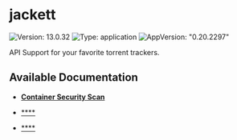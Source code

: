 # jackett

![Version: 13.0.32](https://img.shields.io/badge/Version-13.0.32-informational?style=flat-square) ![Type: application](https://img.shields.io/badge/Type-application-informational?style=flat-square) ![AppVersion: "0.20.2297"](https://img.shields.io/badge/AppVersion-"0.20.2297"-informational?style=flat-square)

API Support for your favorite torrent trackers.

## Available Documentation

- [**Container Security Scan**](charts/stable/jackett/CHANGELOG)

- [****](charts/stable/jackett/container-security)

- [****](charts/stable/jackett/helm-security)

